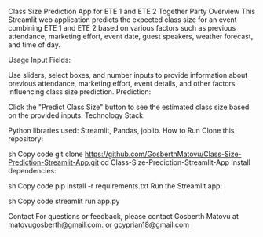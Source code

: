 Class Size Prediction App for ETE 1 and ETE 2 Together Party
Overview
This Streamlit web application predicts the expected class size for an event combining ETE 1 and ETE 2 based on various factors such as previous attendance, marketing effort, event date, guest speakers, weather forecast, and time of day.

Usage
Input Fields:

Use sliders, select boxes, and number inputs to provide information about previous attendance, marketing effort, event details, and other factors influencing class size prediction.
Prediction:

Click the "Predict Class Size" button to see the estimated class size based on the provided inputs.
Technology Stack:

Python libraries used: Streamlit, Pandas, joblib.
How to Run
Clone this repository:

sh
Copy code
git clone https://github.com/GosberthMatovu/Class-Size-Prediction-Streamlit-App.git
cd Class-Size-Prediction-Streamlit-App
Install dependencies:

sh
Copy code
pip install -r requirements.txt
Run the Streamlit app:

sh
Copy code
streamlit run app.py

Contact
For questions or feedback, please contact Gosberth Matovu at matovugosberth@gmail.com. or gcyprian18@gmail.com

